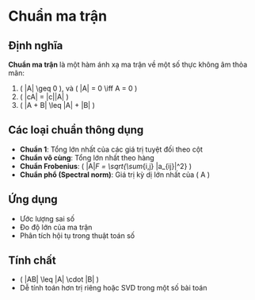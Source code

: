 # Chuẩn ma trận

## Định nghĩa
**Chuẩn ma trận** là một hàm ánh xạ ma trận về một số thực không âm thỏa mãn:
1. \( \|A\| \geq 0 \), và \( \|A\| = 0 \iff A = 0 \)
2. \( \|cA\| = |c|\|A\| \)
3. \( \|A + B\| \leq \|A\| + \|B\| \)

## Các loại chuẩn thông dụng
- **Chuẩn 1**: Tổng lớn nhất của các giá trị tuyệt đối theo cột
- **Chuẩn vô cùng**: Tổng lớn nhất theo hàng
- **Chuẩn Frobenius**: \( \|A\|_F = \sqrt{\sum_{i,j} |a_{ij}|^2} \)
- **Chuẩn phổ (Spectral norm)**: Giá trị kỳ dị lớn nhất của \( A \)

## Ứng dụng
- Ước lượng sai số
- Đo độ lớn của ma trận
- Phân tích hội tụ trong thuật toán số

## Tính chất
- \( \|AB\| \leq \|A\| \cdot \|B\| \)
- Dễ tính toán hơn trị riêng hoặc SVD trong một số bài toán

